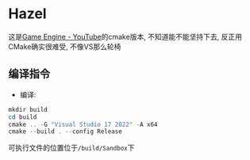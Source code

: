 # Hazel

这是[Game Engine - YouTube](https://www.youtube.com/playlist?list=PLlrATfBNZ98dC-V-N3m0Go4deliWHPFwT)的cmake版本, 不知道能不能坚持下去, 反正用CMake确实很难受, 不像VS那么轮椅



## 编译指令

- 编译:

```powershell
mkdir build
cd build
cmake .. -G "Visual Studio 17 2022" -A x64
cmake --build . --config Release
```

可执行文件的位置位于`/build/Sandbox`下